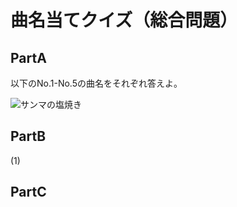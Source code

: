 # 曲名当てクイズ（総合問題）

## PartA
以下のNo.1-No.5の曲名をそれぞれ答えよ。

![サンマの塩焼き](/score/ot1.png) 

## PartB
(1)

## PartC